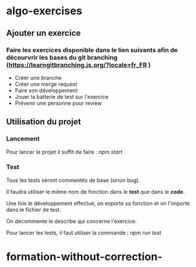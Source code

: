 # algo-exercises

## Ajouter un exercice
### Faire les exercices disponible dans le lien suivants afin de décourvrir les bases du git branching (https://learngitbranching.js.org/?locale=fr_FR )
- Créer une branche
- Créer une merge request
- Faire son développement
- Jouer la batterie de test sur l'exercice
- Prévenir une personne pour review

## Utilisation du projet

### Lancement
Pour lancer le projet il suffit de faire : _npm start_

### Test
Tous les tests seront commentés de base (sinon bug).

Il faudra utiliser le même nom de fonction dans le __test__ que dans le __code__.

Une fois le développement effectué, on exporte sa fonction et on l'importe dans le fichier de test.

On décommente le describe qui concerne l'exercice.

Pour lancer les tests, il faut utiliser la commande : _npm run test_
# formation-without-correction-
